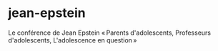 # jean-epstein
Le conférence de Jean Epstein « Parents d'adolescents, Professeurs d'adolescents, L'adolescence en question »

